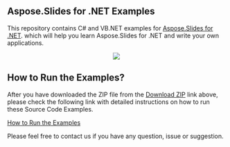 ## Aspose.Slides for .NET Examples

This repository contains C# and VB.NET examples for [Aspose.Slides for .NET](https://products.aspose.com/slides/net). which will help you learn Aspose.Slides for .NET and write your own applications.

<p align="center">
  <a title="Download Examples ZIP" href="https://github.com/asposeslides/Aspose_Slides_NET/archive/master.zip">
	<img src="https://raw.github.com/AsposeExamples/java-examples-dashboard/master/images/downloadZip-Button-Large.png" />
  </a>
</p>


## How to Run the Examples?

After you have downloaded the ZIP file from the [Download ZIP](https://github.com/asposeslides/Aspose_Slides_NET/archive/master.zip) link above, please check the following link with detailed instructions on how to run these Source Code Examples.

[How to Run the Examples](https://docs.aspose.com/display/slidesnet/How+to+Run+Examples)

Please feel free to contact us if you have any question, issue or suggestion.
